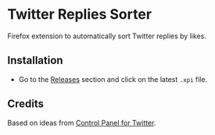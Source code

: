 # Twitter Replies Sorter

Firefox extension to automatically sort Twitter replies by likes.

## Installation

- Go to the [Releases](https://github.com/mortyobnoxious/twitter-sort-by-likes/releases) section and click on the latest `.xpi` file.

## Credits
Based on ideas from [Control Panel for Twitter](https://github.com/insin/control-panel-for-twitter).
